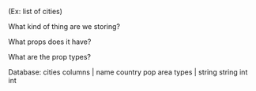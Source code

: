 (Ex: list of cities)

What kind of thing are we storing?

What props does it have?

What are the prop types?

Database:
    cities
        columns | name country pop area
        types | string string int int


